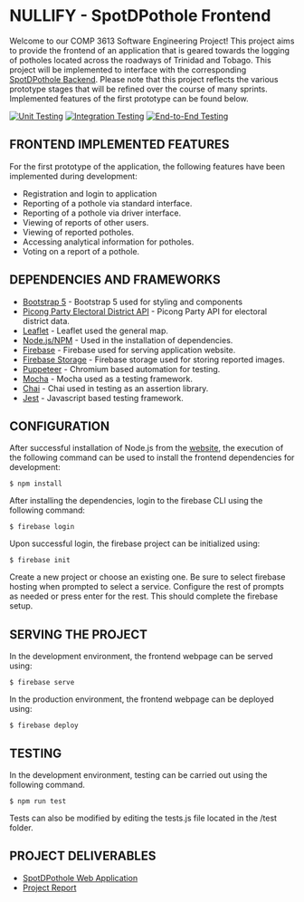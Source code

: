 # NULLIFY - SpotDPothole Frontend
Welcome to our COMP 3613 Software Engineering Project! This project aims to provide the frontend of an application that is geared towards the logging of potholes located across the roadways of Trinidad and Tobago. This project will be implemented to interface with the corresponding [SpotDPothole Backend](https://github.com/Boldoosang/NULLIFY-spotDPothole-backend). Please note that this project reflects the various prototype stages that will be refined over the course of many sprints. Implemented features of the first prototype can be found below.  

[![Unit Testing](https://github.com/Boldoosang/NULLIFY-spotDPothole-frontend/actions/workflows/UnitTestFlow.yml/badge.svg)](https://github.com/Boldoosang/NULLIFY-spotDPothole-frontend/actions/workflows/UnitTestFlow.yml)
[![Integration Testing](https://github.com/Boldoosang/NULLIFY-spotDPothole-frontend/actions/workflows/IntegrationTestFlow.yml/badge.svg)](https://github.com/Boldoosang/NULLIFY-spotDPothole-frontend/actions/workflows/IntegrationTestFlow.yml)
[![End-to-End Testing](https://github.com/Boldoosang/NULLIFY-spotDPothole-frontend/actions/workflows/e2eTestFlow.yml/badge.svg)](https://github.com/Boldoosang/NULLIFY-spotDPothole-frontend/actions/workflows/e2eTestFlow.yml)

## FRONTEND IMPLEMENTED FEATURES
For the first prototype of the application, the following features have been implemented during development:
* Registration and login to application
* Reporting of a pothole via standard interface.
* Reporting of a pothole via driver interface.
* Viewing of reports of other users.
* Viewing of reported potholes.
* Accessing analytical information for potholes.
* Voting on a report of a pothole.

## DEPENDENCIES AND FRAMEWORKS
* [Bootstrap 5](https://getbootstrap.com/docs/5.1/getting-started/introduction/) - Bootstrap 5 used for styling and components
* [Picong Party Electoral District API](https://www.thepicongparty.com/home.html) - Picong Party API for electoral district data.
* [Leaflet](https://leafletjs.com/) - Leaflet used the general map.
* [Node.js/NPM](https://nodejs.org/en/) - Used in the installation of dependencies.
* [Firebase](https://firebase.google.com/) - Firebase used for serving application website.
* [Firebase Storage](https://firebase.google.com/) - Firebase storage used for storing reported images.
* [Puppeteer](https://www.npmjs.com/package/puppeteer) - Chromium based automation for testing.
* [Mocha](https://www.npmjs.com/package/mocha) - Mocha used as a testing framework.
* [Chai](https://www.npmjs.com/package/chai) - Chai used in testing as an assertion library.
* [Jest](https://www.npmjs.com/package/jest) - Javascript based testing framework.

## CONFIGURATION
After successful installation of Node.js from the [website](https://nodejs.org/en/), the execution of the following command can be used to install the frontend dependencies for development:
```
$ npm install
```
After installing the dependencies, login to the firebase CLI using the following command:
```
$ firebase login
```
Upon successful login, the firebase project can be initialized using:
```
$ firebase init
```
Create a new project or choose an existing one. Be sure to select firebase hosting when prompted to select a service. Configure the rest of prompts as needed or press enter for the rest. This should complete the firebase setup.

## SERVING THE PROJECT
In the development environment, the frontend webpage can be served using:
```
$ firebase serve
```
  
In the production environment, the frontend webpage can be deployed using:
```
$ firebase deploy
```

## TESTING
In the development environment, testing can be carried out using the following command.
```
$ npm run test
```
Tests can also be modified by editing the tests.js file located in the /test folder.

## PROJECT DELIVERABLES
* [SpotDPothole Web Application](https://spotdpothole.justinbaldeo.com/)
* [Project Report](https://spotdpothole.justinbaldeo.com/projectReport)
